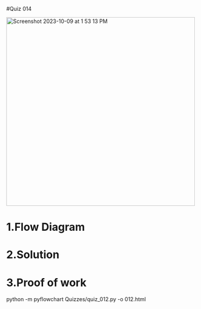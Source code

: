 #Quiz 014

<img width="498" alt="Screenshot 2023-10-09 at 1 53 13 PM" src="https://github.com/K-Schriber/Unit-1-Comp-Sci/assets/142757998/61be4b24-7b89-44b7-9bc4-c8a3026ce94e">


# 1.Flow Diagram


# 2.Solution


# 3.Proof of work



python -m pyflowchart Quizzes/quiz_012.py -o 012.html

